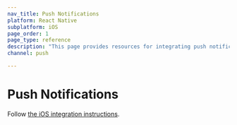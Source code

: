 ```yaml
---
nav_title: Push Notifications
platform: React Native
subplatform: iOS
page_order: 1
page_type: reference
description: "This page provides resources for integrating push notifictions into your iOS app running React Native."
channel: push

---
```


# Push Notifications

Follow [the iOS integration instructions][1]. 

[1]: {{site.baseurl}}/developer_guide/platform_integration_guides/ios/push_notifications/integration/
